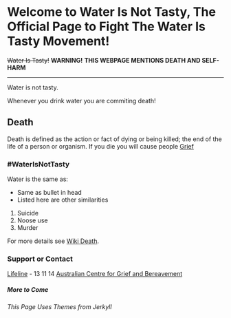# Welcome to Water Is Not Tasty, The Official Page to Fight The Water Is Tasty Movement!
~~Water Is Tasty!~~
**WARNING!**
**THIS WEBPAGE MENTIONS DEATH AND SELF-HARM**

---

Water is not tasty.

Whenever you drink water you are commiting death!

## Death

Death is defined as the action or fact of dying or being killed; the end of the life of a person or organism.
If you die you will cause people [Grief](https://en.wikipedia.org/wiki/Grief)

### #WaterIsNotTasty
Water is the same as:
- Same as bullet in head
- Listed here are other similarities

1. Suicide
2. Noose use
3. Murder


For more details see [Wiki Death](https://en.wikipedia.org/wiki/Death).



### Support or Contact
[Lifeline](https://www.lifeline.org.au/) - 13 11 14
[Australian Centre for Grief and Bereavement](https://www.grief.org.au/)


##### More to Come


###### This Page Uses Themes from Jerkyll
